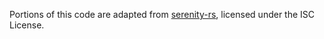 Portions of this code are adapted from [serenity-rs](https://github.com/serenity-rs/serenity), licensed under the ISC License.

